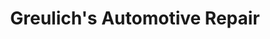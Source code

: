 ---
title: "Greulich's Automotive Repair"
url: /queen-creek/greulichs-automotive-repair/
shop: Autowerkstatt
---